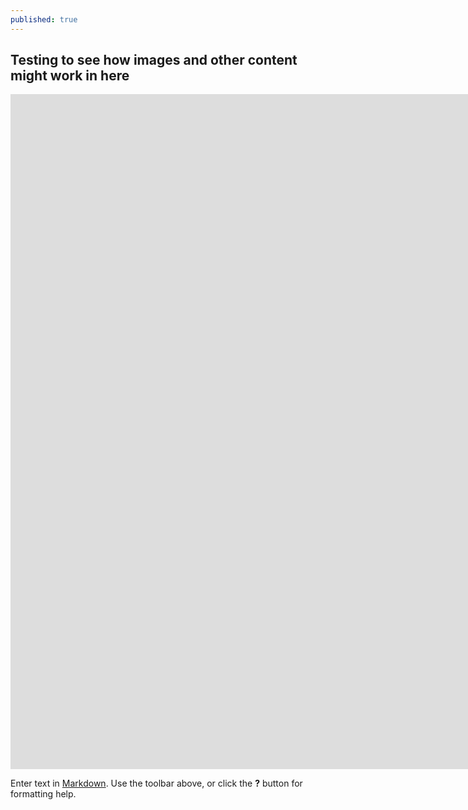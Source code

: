 ```yaml
---
published: true
---
```

## Testing to see how images and other content might work in here

<iframe width="1920" height="1080" src="https://www.youtube.com/embed/JCd9Z6cc_6Y?list=PLr5EQwecg9Ne6m-BNrfRuTHy70H82yenu" frameborder="0" allowfullscreen></iframe>

Enter text in [Markdown](http://daringfireball.net/projects/markdown/). Use the toolbar above, or click the **?** button for formatting help.
